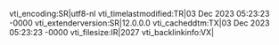 vti_encoding:SR|utf8-nl
vti_timelastmodified:TR|03 Dec 2023 05:23:23 -0000
vti_extenderversion:SR|12.0.0.0
vti_cacheddtm:TX|03 Dec 2023 05:23:23 -0000
vti_filesize:IR|2027
vti_backlinkinfo:VX|
